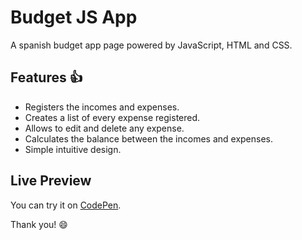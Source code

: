 # Budget JS App 
A spanish budget app page powered by JavaScript, HTML and CSS.

## Features :thumbsup:
- Registers the incomes and expenses.
- Creates a list of every expense registered.
- Allows to edit and delete any expense.
- Calculates the balance between the incomes and expenses.
- Simple intuitive design.

## Live Preview
You can try it on [CodePen](https://codepen.io/dejunio-spec/pen/wvrYemg).

Thank you! :smile:
